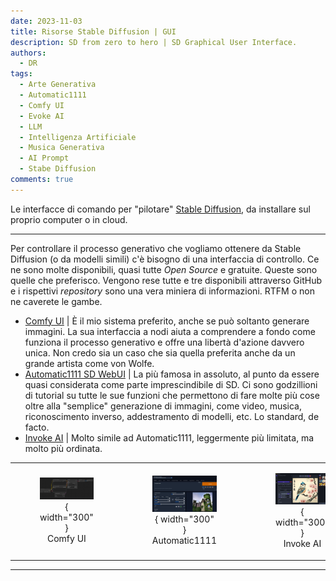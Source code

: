 ```yaml
---
date: 2023-11-03
title: Risorse Stable Diffusion | GUI
description: SD from zero to hero | SD Graphical User Interface. 
authors: 
  - DR
tags:
  - Arte Generativa
  - Automatic1111
  - Comfy UI
  - Evoke AI
  - LLM
  - Intelligenza Artificiale
  - Musica Generativa
  - AI Prompt
  - Stabe Diffusion
comments: true
---
```


Le interfacce di comando per "pilotare" [Stable Diffusion](https://stability.ai/stable-diffusion), da installare sul proprio computer o in cloud.
 <!-- more -->
---

Per controllare il processo generativo che vogliamo ottenere da Stable Diffusion (o da modelli simili) c'è bisogno di una interfaccia di controllo. Ce ne sono molte disponibili, quasi tutte _Open Source_ e gratuite. Queste sono quelle che preferisco. Vengono rese tutte e tre disponibili attraverso GitHub e i rispettivi _repository_ sono una vera miniera di informazioni. RTFM o non ne caverete le gambe.

- [Comfy UI](https://github.com/comfyanonymous/ComfyUI) | È il mio sistema preferito, anche se può soltanto generare immagini. La sua interfaccia a nodi aiuta a comprendere a fondo come funziona il processo generativo e offre una libertà d'azione davvero unica. Non credo sia un caso che sia quella preferita anche da un grande artista come von Wolfe.
- [Automatic1111 SD WebUI](https://github.com/AUTOMATIC1111/stable-diffusion-webui) | La più famosa in assoluto, al punto da essere quasi considerata come parte imprescindibile di SD. Ci sono godzillioni di tutorial su tutte le sue funzioni che permettono di fare molte più cose oltre alla "semplice" generazione di immagini, come video, musica, riconoscimento inverso, addestramento di modelli, etc. Lo standard, de facto.
- [Invoke AI](https://github.com/invoke-ai/InvokeAI) | Molto simile ad Automatic1111, leggermente più limitata, ma molto più ordinata.

|                   |                   |                   |
| :---------------: | :---------------: | :---------------: |
| <figure markdown>![Comfy UI](007_Risorse-StableDiffusion_01.jpg){ width="300" }<figcaption>Comfy UI</figcaption></figure> | <figure markdown>![Automatic1111](007_Risorse-StableDiffusion_02.jpg){ width="300" }<figcaption>Automatic1111</figcaption></figure> | <figure markdown>![Invoke AI](007_Risorse-StableDiffusion_03.jpg){ width="300" }<figcaption>Invoke AI</figcaption></figure> |

---

